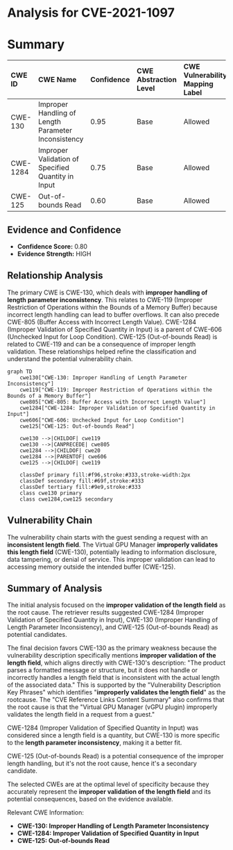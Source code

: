 # Analysis for CVE-2021-1097

# Summary
| CWE ID  | CWE Name                                       | Confidence | CWE Abstraction Level | CWE Vulnerability Mapping Label | CWE-Vulnerability Mapping Notes |
| :-------- | :--------------------------------------------- | :--------- | :---------------------- | :------------------------------ | :------------------------------ |
| CWE-130 | Improper Handling of Length Parameter Inconsistency | 0.95      | Base                    | Allowed                       | Primary CWE                     |
| CWE-1284 | Improper Validation of Specified Quantity in Input | 0.75      | Base                    | Allowed                       | Secondary Candidate             |
| CWE-125  | Out-of-bounds Read                              | 0.60       | Base                    | Allowed                       | Secondary Candidate             |

## Evidence and Confidence

*   **Confidence Score:** 0.80
*   **Evidence Strength:** HIGH

## Relationship Analysis
The primary CWE is CWE-130, which deals with **improper handling of length parameter inconsistency**. This relates to CWE-119 (Improper Restriction of Operations within the Bounds of a Memory Buffer) because incorrect length handling can lead to buffer overflows. It can also precede CWE-805 (Buffer Access with Incorrect Length Value). CWE-1284 (Improper Validation of Specified Quantity in Input) is a parent of CWE-606 (Unchecked Input for Loop Condition). CWE-125 (Out-of-bounds Read) is related to CWE-119 and can be a consequence of improper length validation. These relationships helped refine the classification and understand the potential vulnerability chain.

```mermaid
graph TD
    cwe130["CWE-130: Improper Handling of Length Parameter Inconsistency"]
    cwe119["CWE-119: Improper Restriction of Operations within the Bounds of a Memory Buffer"]
    cwe805["CWE-805: Buffer Access with Incorrect Length Value"]
    cwe1284["CWE-1284: Improper Validation of Specified Quantity in Input"]
    cwe606["CWE-606: Unchecked Input for Loop Condition"]
    cwe125["CWE-125: Out-of-bounds Read"]

    cwe130 -->|CHILDOF| cwe119
    cwe130 -->|CANPRECEDE| cwe805
    cwe1284 -->|CHILDOF| cwe20
    cwe1284 -->|PARENTOF| cwe606
    cwe125 -->|CHILDOF| cwe119
    
    classDef primary fill:#f96,stroke:#333,stroke-width:2px
    classDef secondary fill:#69f,stroke:#333
    classDef tertiary fill:#9e9,stroke:#333
    class cwe130 primary
    class cwe1284,cwe125 secondary
```

## Vulnerability Chain
The vulnerability chain starts with the guest sending a request with an **inconsistent length field**. The Virtual GPU Manager **improperly validates this length field** (CWE-130), potentially leading to information disclosure, data tampering, or denial of service. This improper validation can lead to accessing memory outside the intended buffer (CWE-125).

## Summary of Analysis
The initial analysis focused on the **improper validation of the length field** as the root cause. The retriever results suggested CWE-1284 (Improper Validation of Specified Quantity in Input), CWE-130 (Improper Handling of Length Parameter Inconsistency), and CWE-125 (Out-of-bounds Read) as potential candidates.

The final decision favors CWE-130 as the primary weakness because the vulnerability description specifically mentions **improper validation of the length field**, which aligns directly with CWE-130's description: "The product parses a formatted message or structure, but it does not handle or incorrectly handles a length field that is inconsistent with the actual length of the associated data." This is supported by the "Vulnerability Description Key Phrases" which identifies "**improperly validates the length field**" as the rootcause. The "CVE Reference Links Content Summary" also confirms that the root cause is that the "Virtual GPU Manager (vGPU plugin) improperly validates the length field in a request from a guest."

CWE-1284 (Improper Validation of Specified Quantity in Input) was considered since a length field is a quantity, but CWE-130 is more specific to the **length parameter inconsistency**, making it a better fit.

CWE-125 (Out-of-bounds Read) is a potential consequence of the improper length handling, but it's not the root cause, hence it's a secondary candidate.

The selected CWEs are at the optimal level of specificity because they accurately represent the **improper validation of the length field** and its potential consequences, based on the evidence available.

Relevant CWE Information:
- **CWE-130: Improper Handling of Length Parameter Inconsistency**
- **CWE-1284: Improper Validation of Specified Quantity in Input**
- **CWE-125: Out-of-bounds Read**